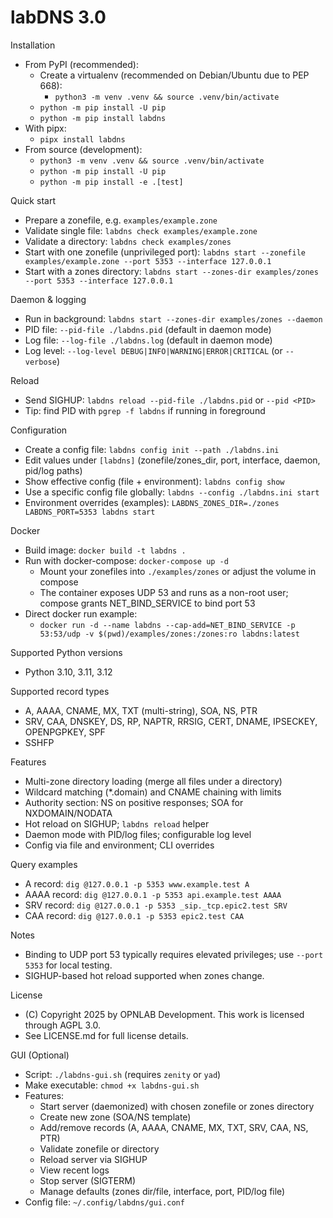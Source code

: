 labDNS 3.0
==========

Installation
- From PyPI (recommended):
  - Create a virtualenv (recommended on Debian/Ubuntu due to PEP 668):
    - `python3 -m venv .venv && source .venv/bin/activate`
  - `python -m pip install -U pip`
  - `python -m pip install labdns`
- With pipx:
  - `pipx install labdns`
- From source (development):
  - `python3 -m venv .venv && source .venv/bin/activate`
  - `python -m pip install -U pip`
  - `python -m pip install -e .[test]`

Quick start
- Prepare a zonefile, e.g. `examples/example.zone`
- Validate single file: `labdns check examples/example.zone`
- Validate a directory: `labdns check examples/zones`
- Start with one zonefile (unprivileged port): `labdns start --zonefile examples/example.zone --port 5353 --interface 127.0.0.1`
- Start with a zones directory: `labdns start --zones-dir examples/zones --port 5353 --interface 127.0.0.1`

Daemon & logging
- Run in background: `labdns start --zones-dir examples/zones --daemon`
- PID file: `--pid-file ./labdns.pid` (default in daemon mode)
- Log file: `--log-file ./labdns.log` (default in daemon mode)
- Log level: `--log-level DEBUG|INFO|WARNING|ERROR|CRITICAL` (or `--verbose`)

Reload
- Send SIGHUP: `labdns reload --pid-file ./labdns.pid` or `--pid <PID>`
- Tip: find PID with `pgrep -f labdns` if running in foreground

Configuration
- Create a config file: `labdns config init --path ./labdns.ini`
- Edit values under `[labdns]` (zonefile/zones_dir, port, interface, daemon, pid/log paths)
- Show effective config (file + environment): `labdns config show`
- Use a specific config file globally: `labdns --config ./labdns.ini start`
- Environment overrides (examples): `LABDNS_ZONES_DIR=./zones LABDNS_PORT=5353 labdns start`

Docker
- Build image: `docker build -t labdns .`
- Run with docker-compose: `docker-compose up -d`
  - Mount your zonefiles into `./examples/zones` or adjust the volume in compose
  - The container exposes UDP 53 and runs as a non-root user; compose grants NET_BIND_SERVICE to bind port 53
- Direct docker run example:
  - `docker run -d --name labdns --cap-add=NET_BIND_SERVICE -p 53:53/udp -v $(pwd)/examples/zones:/zones:ro labdns:latest`

Supported Python versions
- Python 3.10, 3.11, 3.12

Supported record types
- A, AAAA, CNAME, MX, TXT (multi-string), SOA, NS, PTR
- SRV, CAA, DNSKEY, DS, RP, NAPTR, RRSIG, CERT, DNAME, IPSECKEY, OPENPGPKEY, SPF
- SSHFP

Features
- Multi-zone directory loading (merge all files under a directory)
- Wildcard matching (*.domain) and CNAME chaining with limits
- Authority section: NS on positive responses; SOA for NXDOMAIN/NODATA
- Hot reload on SIGHUP; `labdns reload` helper
- Daemon mode with PID/log files; configurable log level
- Config via file and environment; CLI overrides

Query examples
- A record: `dig @127.0.0.1 -p 5353 www.example.test A`
- AAAA record: `dig @127.0.0.1 -p 5353 api.example.test AAAA`
- SRV record: `dig @127.0.0.1 -p 5353 _sip._tcp.epic2.test SRV`
- CAA record: `dig @127.0.0.1 -p 5353 epic2.test CAA`

Notes
- Binding to UDP port 53 typically requires elevated privileges; use `--port 5353` for local testing.
- SIGHUP-based hot reload supported when zones change.

License
- (C) Copyright 2025 by OPNLAB Development. This work is licensed through AGPL 3.0.
- See LICENSE.md for full license details.

GUI (Optional)
- Script: `./labdns-gui.sh` (requires `zenity` or `yad`)
- Make executable: `chmod +x labdns-gui.sh`
- Features:
  - Start server (daemonized) with chosen zonefile or zones directory
  - Create new zone (SOA/NS template)
  - Add/remove records (A, AAAA, CNAME, MX, TXT, SRV, CAA, NS, PTR)
  - Validate zonefile or directory
  - Reload server via SIGHUP
  - View recent logs
  - Stop server (SIGTERM)
  - Manage defaults (zones dir/file, interface, port, PID/log file)
- Config file: `~/.config/labdns/gui.conf`
